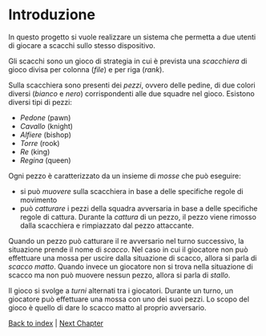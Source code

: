 # Introduzione
In questo progetto si vuole realizzare un sistema che permetta a due utenti di giocare a scacchi sullo stesso 
dispositivo.

Gli scacchi sono un gioco di strategia in cui è prevista una _scacchiera_ di gioco divisa per colonna (_file_) e per
riga (_rank_).

Sulla scacchiera sono presenti dei _pezzi_, ovvero delle pedine, di due colori diversi (_bianco_ e _nero_) 
corrispondenti alle due squadre nel gioco. Esistono diversi tipi di pezzi:
- _Pedone_ (pawn)
- _Cavallo_ (knight)
- _Alfiere_ (bishop)
- _Torre_ (rook)
- _Re_ (king)
- _Regina_ (queen)

Ogni pezzo è caratterizzato da un insieme di _mosse_ che può eseguire: 
- si può _muovere_ sulla scacchiera in base a delle specifiche regole di movimento
- può _catturare_ i pezzi della squadra avversaria in base a delle specifiche regole di cattura. Durante la _cattura_ di 
  un pezzo, il pezzo viene rimosso dalla scacchiera e rimpiazzato dal pezzo attaccante.

Quando un pezzo può catturare il re avversario nel turno successivo, la situazione prende il nome di _scacco_. Nel caso
in cui il giocatore non può effettuare una mossa per uscire dalla situazione di scacco, allora si parla di _scacco 
matto_. Quando invece un giocatore non si trova nella situazione di scacco ma non può muovere nessun pezzo, allora si
parla di _stallo_.

Il gioco si svolge a _turni_ alternati tra i giocatori. Durante un turno, un giocatore può effettuare una mossa con uno
dei suoi pezzi. Lo scopo del gioco è quello di dare lo scacco matto al proprio avversario.

[Back to index](../index.md) | 
[Next Chapter](../2-development-process/index.md)